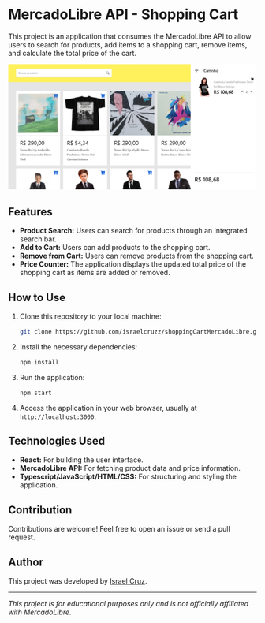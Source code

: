 # MercadoLibre API - Shopping Cart

This project is an application that consumes the MercadoLibre API to allow users to search for products, add items to a shopping cart, remove items, and calculate the total price of the cart.

<img src="./public/design.png" />

## Features

- **Product Search:** Users can search for products through an integrated search bar.
- **Add to Cart:** Users can add products to the shopping cart.
- **Remove from Cart:** Users can remove products from the shopping cart.
- **Price Counter:** The application displays the updated total price of the shopping cart as items are added or removed.

## How to Use

1. Clone this repository to your local machine:

    ```bash
    git clone https://github.com/israelcruzz/shoppingCartMercadoLibre.git
    ```

2. Install the necessary dependencies:

    ```bash
    npm install
    ```

3. Run the application:

    ```bash
    npm start
    ```

4. Access the application in your web browser, usually at `http://localhost:3000`.

## Technologies Used

- **React:** For building the user interface.
- **MercadoLibre API:** For fetching product data and price information.
- **Typescript/JavaScript/HTML/CSS:** For structuring and styling the application.

## Contribution

Contributions are welcome! Feel free to open an issue or send a pull request.

## Author

This project was developed by [Israel Cruz](https://github.com/israelcruzz).

---

*This project is for educational purposes only and is not officially affiliated with MercadoLibre.*
